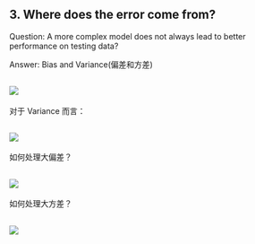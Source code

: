## 3. Where does the error come from? 

Question: A more complex model does not always lead to better performance on testing data?

Answer: Bias and Variance(偏差和方差)

![](https://github.com/steveLauwh/DeepLearning-notes/raw/master/Hung-yi%20Lee%20Machine%20Learning%20Notes/image/3.1.PNG)
---

对于 Variance 而言：

![](https://github.com/steveLauwh/DeepLearning-notes/raw/master/Hung-yi%20Lee%20Machine%20Learning%20Notes/image/3.2.PNG)
---

如何处理大偏差？

![](https://github.com/steveLauwh/DeepLearning-notes/raw/master/Hung-yi%20Lee%20Machine%20Learning%20Notes/image/3.3.PNG)
---

如何处理大方差？

![](https://github.com/steveLauwh/DeepLearning-notes/raw/master/Hung-yi%20Lee%20Machine%20Learning%20Notes/image/3.4.PNG)
---
